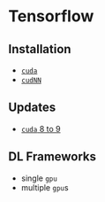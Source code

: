 # Tensorflow

## Installation

* [`cuda`](installation/cuda.md)
* [`cudNN`](installation/cuda.md)


## Updates

* [`cuda` 8 to 9](updates/cuda.md)

## DL Frameworks

* single `gpu`
* multiple `gpu`s

